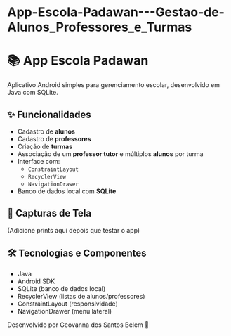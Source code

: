 # App-Escola-Padawan---Gestao-de-Alunos_Professores_e_Turmas
# 📚 App Escola Padawan

Aplicativo Android simples para gerenciamento escolar, desenvolvido em Java com SQLite.

## ✨ Funcionalidades

- Cadastro de **alunos**
- Cadastro de **professores**
- Criação de **turmas**
- Associação de um **professor tutor** e múltiplos **alunos** por turma
- Interface com:
  - `ConstraintLayout`
  - `RecyclerView`
  - `NavigationDrawer`
- Banco de dados local com **SQLite**

## 📸 Capturas de Tela

(Adicione prints aqui depois que testar o app)

## 🛠️ Tecnologias e Componentes

- Java
- Android SDK
- SQLite (banco de dados local)
- RecyclerView (listas de alunos/professores)
- ConstraintLayout (responsividade)
- NavigationDrawer (menu lateral)

Desenvolvido por Geovanna dos Santos Belem 💙
